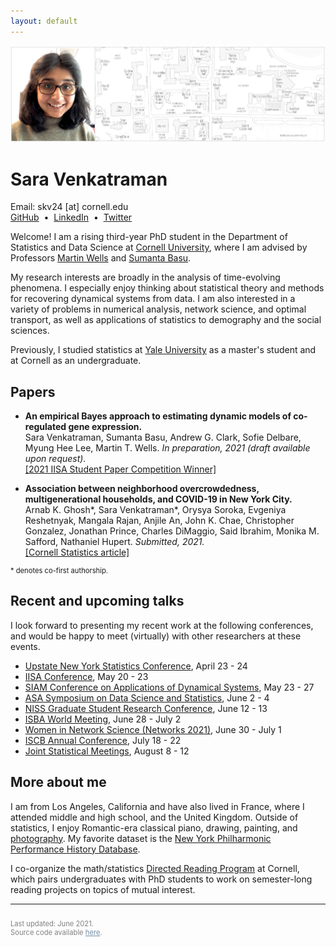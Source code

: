 ```yaml
---
layout: default
---
```


<picture>
    <source media="(min-width: 551px)" srcset="files/Banner.png">
    <source media="(max-width: 550px)" srcset="files/Banner-Resized.png">
    <img src="files/Banner.png" style="max-width: 100%;">
</picture>

# Sara Venkatraman

<p style="margin:0pt">
Email: skv24 [at] cornell.edu <br>
<a href="https://github.com/sara-venkatraman">GitHub</a> &nbsp;&#8226;&nbsp;
<a href="https://www.linkedin.com/in/saravenkatraman">LinkedIn</a> &nbsp;&#8226;&nbsp;
<a href="https://twitter.com/SaraVenkatraman">Twitter</a>
</p>

Welcome! I am a rising third-year PhD student in the Department of Statistics and Data Science at [Cornell University](https://stat.cornell.edu), where I am advised by Professors [Martin Wells](https://stat.cornell.edu/people/faculty/martin-wells) and [Sumanta Basu](http://faculty.bscb.cornell.edu/~basu/). 

My research interests are broadly in the analysis of time-evolving phenomena. I especially enjoy thinking about statistical theory and methods for recovering dynamical systems from data. I am also interested in a variety of problems in numerical analysis, network science, and optimal transport, as well as applications of statistics to demography and the social sciences. 

Previously, I studied statistics at [Yale University](https://statistics.yale.edu) as a master's student and at Cornell as an undergraduate.

## Papers

* **An empirical Bayes approach to estimating dynamic models of co-regulated gene expression.** \
Sara Venkatraman, Sumanta Basu, Andrew G. Clark, Sofie Delbare, Myung Hee Lee, Martin T. Wells. *In preparation, 2021 (draft available upon request).* \
[[2021 IISA Student Paper Competition Winner]](https://stat.cornell.edu/venkatraman-lands-student-research-award)

* **Association between neighborhood overcrowdedness, multigenerational households, and COVID-19 in New York City.** \
Arnab K. Ghosh\*, Sara Venkatraman\*, Orysya Soroka, Evgeniya Reshetnyak, Mangala Rajan, Anjile An, John K. Chae, Christopher Gonzalez, Jonathan Prince, Charles DiMaggio, Said Ibrahim, Monika M. Safford, Nathaniel Hupert. *Submitted, 2021.* \
[[Cornell Statistics article]](https://stat.cornell.edu/news/cornell-statisticians-physicians-team-fight-covid-19)

<p style="font-size: 0.8em; padding: 0px;">
* denotes co-first authorship.
</p>

## Recent and upcoming talks

I look forward to presenting my recent work at the following conferences, and would be happy to meet (virtually) with other researchers at these events.

* [Upstate New York Statistics Conference](https://community.amstat.org/rochester/events/upstats-2021/schedule), April 23 - 24
* [IISA Conference](https://www.intindstat.org/summerConference2021/scprogCommittee), May 20 - 23
* [SIAM Conference on Applications of Dynamical Systems](https://www.siam.org/conferences/cm/conference/ds21), May 23 - 27
* [ASA Symposium on Data Science and Statistics](https://ww2.amstat.org/meetings/sdss/2021/onlineprogram/Program.cfm), June 2 - 4
* [NISS Graduate Student Research Conference](https://www.niss.org/events/niss-graduate-student-research-conference), June 12 - 13
* [ISBA World Meeting](https://events.stat.uconn.edu/ISBA2021/index.html), June 28 - July 2
* [Women in Network Science (Networks 2021)](https://sites.google.com/uw.edu/winsnetworks2021/), June 30 - July 1
* [ISCB Annual Conference](http://www.iscb2021.info/en/pages/iscb-2021-home), July 18 - 22
* [Joint Statistical Meetings](https://ww2.amstat.org/meetings/jsm/2021/onlineprogram/ActivityDetails.cfm?SessionID=220743), August 8 - 12

## More about me

I am from Los Angeles, California and have also lived in France, where I attended middle and high school, and the United Kingdom. Outside of statistics, I enjoy Romantic-era classical piano, drawing, painting, and [photography](/photos.html). My favorite dataset is the [New York Philharmonic Performance History Database](https://github.com/nyphilarchive/PerformanceHistory).

I co-organize the math/statistics [Directed Reading Program](https://sites.google.com/cornell.edu/cornell-drp) at Cornell, which pairs undergraduates with PhD students to work on semester-long reading projects on topics of mutual interest.

---

<p style="font-size: 0.8em; padding-top: 10px; color: gray;">
Last updated: June 2021. <br>
Source code available <a href="https://github.com/sara-venkatraman/sara-venkatraman.github.io" style="color: #748ea6">here</a>.
</p>

